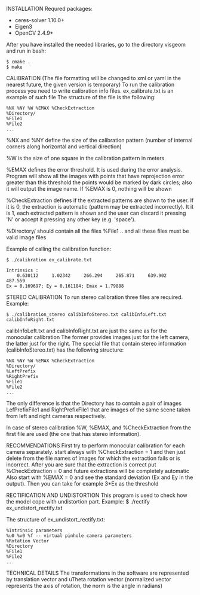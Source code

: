 INSTALLATION
Requred packages:
* ceres-solver 1.10.0+
* Eigen3
* OpenCV 2.4.9+

After you have installed the needed libraries, go to the directory visgeom and run in bash:
```
$ cmake .
$ make 
```
CALIBRATION
(The file formatting will be changed to xml or yaml in the nearest future, the given version is temporary)
To run the calibration process you need to write calibration info files.
ex_calibrate.txt is an example of such file
The structure of the file is the following:
```
%NX %NY %W %EMAX %CheckExtraction
%Directory/
%File1
%File2
...
```
%NX and %NY define the size of the calibration pattern 
(number of internal corners along horizontal and vertical direction)

%W is the size of one square in the calibration pattern in meters

%EMAX defines the error threshold. It is used during the error analysis.
Program will show all the images with points that have reprojection error greater than this threshold
the points would be marked by dark circles; also it will output the image name. 
If %EMAX is 0, nothing will be shown

%CheckExtraction defines if the extracted patterns are shown to the user. If it is 0, the extraction is
automatic (pattern may be extracted incorrectly).
It it is 1, each extracted pattern is shown and the user can discard it pressing 'N' or accept 
it pressing any other key (e.g. 'space').

%Directory/ should contain all the files %File1 .. and all these files must be valid image files

Example of calling the calibration function:
```
$ ./calibration ex_calibrate.txt

Intrinsics :
    0.630112     1.02342     266.294     265.871     639.902     487.559
Ex = 0.169697; Ey = 0.161184; Emax = 1.79888
```
STEREO CALIBRATION
To run stereo calibration three files are required. Example:
```
$ ./calibration_stereo calibInfoStereo.txt calibInfoLeft.txt calibInfoRight.txt
```
calibInfoLeft.txt and calibInfoRight.txt are just the same as for the monocular calibration
The former provides images just for the left camera, the latter just for the right.
The special file that contain stereo information (calibInfoStereo.txt) has the following structure:
```
%NX %NY %W %EMAX %CheckExtraction
%Directory/
%LeftPrefix
%RightPrefix
%File1
%File2
...
```
The only difference is that the Directory has to contain a pair of images LefPrefixFile1 and RightPrefixFile1
that are images of the same scene taken from left and right cameras respectively.

In case of stereo calibration %W, %EMAX, and %CheckExtraction from the first file are used 
(the one that has stereo information).


RECOMMENDATIONS
First try to perform monocular calibration for each camera separately.
start always with %CheckExtraction = 1 and then just delete from the file names 
of images for which the extraction fails or is incorrect.
After you are sure that the extraction is correct put %CheckExtraction = 0
and future extractions will be completely automatic
Also start with %EMAX = 0 and see the 
standard deviation (Ex and Ey in the output). Then you can take for example 3*Ex as the threshold


RECTIFICATION AND UNDISTORTION
This program is used to check how the model cope with undistortion part.
Example:
$ ./rectify ex_undistort_rectify.txt

The structure of ex_undistort_rectify.txt:
```
%Intrinsic parameters
%u0 %v0 %f -- virtual pinhole camera parameters
%Rotation Vector
%Directory
%File1
%File2
...
```

TECHNICAL DETAILS
The transformations in the software are represented by translation vector and 
uTheta rotation vector (normalized vector represents the axis of rotation, the norm is the angle in radians)


